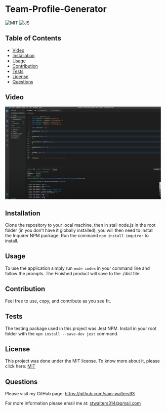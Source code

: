 # Team-Profile-Generator

 ![MIT](https://img.shields.io/badge/License-MIT-blue) ![JS](https://img.shields.io/badge/Language-JavaScript-yellow)

 ## Table of Contents
  * [Video](#Video)
  * [Installation](#installation)
  * [Usage](#usage)
  * [Contribution](#contribution)
  * [Tests](#tests)
  * [License](#license)
  * [Questions](#questions)

  ## Video

  [![Walkthrough Video](assets/tpg.JPG)](https://drive.google.com/file/d/1sSkgdEcti0c-UHjmGchhq_UYAUooKneY/view)
 

  
  ## Installation
  Clone the repository to your local machine, then in stall node.js in the root folder (in you don't have it globally installed), you will then need to install the Inquirer NPM   package. Run the command `npm install inquirer` to install. 

  ## Usage
  To use the application simply run `node index` in your command line and follow the prompts. The Finished product will save to the ./dist file.
  
  ## Contribution
  Feel free to use, copy, and contribute as you see fit. 

  ## Tests
  The testing package used in this project was Jest NPM. Install in your root folder with the `npm install --save-dev jest` command.

  ## License
  This project was done under the MIT license. To know more about it, please click here: [MIT](https://choosealicense.com/licenses/mit/)

  ## Questions
  Please visit my GitHub page: https://github.com/sam-walters93
  
  For more information please email me at: stwalters314@gmail.com
